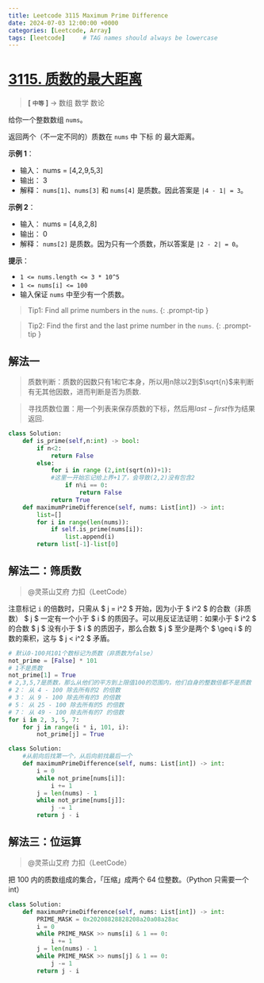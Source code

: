 ```yaml
---
title: Leetcode 3115 Maximum Prime Difference
date: 2024-07-03 12:00:00 +0000
categories: [Leetcode, Array]
tags: [leetcode]     # TAG names should always be lowercase
---
```


# [3115. 质数的最大距离](https://leetcode.cn/problems/maximum-prime-difference/description/?envType=daily-question&envId=2024-07-02)
> __[ `中等` ]__ -> 数组 数学 数论

给你一个整数数组 `nums`。

返回两个（不一定不同的）质数在 `nums` 中 下标 的 最大距离。

__示例 1__：
- 输入： nums = [4,2,9,5,3]
- 输出： 3
- 解释： `nums[1]`、`nums[3]` 和 `nums[4]` 是质数。因此答案是 `|4 - 1| = 3`。

__示例 2__：
- 输入： nums = [4,8,2,8]
- 输出： 0
- 解释： `nums[2]` 是质数。因为只有一个质数，所以答案是 `|2 - 2| = 0`。

 
__提示__：
- `1 <= nums.length <= 3 * 10^5`
- `1 <= nums[i] <= 100`
- 输入保证 `nums` 中至少有一个质数。

> Tip1: Find all prime numbers in the `nums`.
{: .prompt-tip }

> Tip2: Find the first and the last prime number in the `nums`.
{: .prompt-tip }

## 解法一
> 质数判断：质数的因数只有1和它本身，所以用n除以2到$\sqrt{n}$来判断有无其他因数，进而判断是否为质数.

>寻找质数位置：用一个列表来保存质数的下标，然后用$last-first$作为结果返回.

```python
class Solution:
    def is_prime(self,n:int) -> bool:
        if n<2:
            return False
        else:
            for i in range (2,int(sqrt(n))+1):
            #这里一开始忘记给上界+1了，会导致(2,2)没有包含2
                if n%i == 0:
                    return False
            return True
    def maximumPrimeDifference(self, nums: List[int]) -> int:
        list=[]
        for i in range(len(nums)):
            if self.is_prime(nums[i]):
                list.append(i)
        return list[-1]-list[0]
```

## 解法二：筛质数
> @灵茶山艾府 力扣（LeetCode）

注意标记 `i` 的倍数时，只需从 $ j = i^2 $ 开始，因为小于 $ i^2  $ 的合数（非质数） $ j $ 一定有一个小于 $ i $ 的质因子。可以用反证法证明：如果小于 $ i^2 $ 的合数 $ j $ 没有小于 $ i $ 的质因子，那么合数 $ j $ 至少是两个 $ \geq i $ 的数的乘积，这与 $ j < i^2 $ 矛盾。

```python
# 默认0-100共101个数标记为质数（非质数为false）
not_prime = [False] * 101
# 1不是质数
not_prime[1] = True
# 2,3,5,7是质数，那么从他们的平方到上限值100的范围内，他们自身的整数倍都不是质数
# 2： 从 4 - 100 除去所有的2 的倍数
# 3： 从 9 - 100 除去所有的3 的倍数
# 5： 从 25 - 100 除去所有的5 的倍数
# 7： 从 49 - 100 除去所有的7 的倍数
for i in 2, 3, 5, 7:
    for j in range(i * i, 101, i):
        not_prime[j] = True

class Solution:
    #从前向后找第一个，从后向前找最后一个
    def maximumPrimeDifference(self, nums: List[int]) -> int:
        i = 0
        while not_prime[nums[i]]:
            i += 1
        j = len(nums) - 1
        while not_prime[nums[j]]:
            j -= 1
        return j - i

```

## 解法三：位运算
> @灵茶山艾府 力扣（LeetCode）

把 100 内的质数组成的集合，「压缩」成两个 64 位整数。（Python 只需要一个 int）

```python
class Solution:
    def maximumPrimeDifference(self, nums: List[int]) -> int:
        PRIME_MASK = 0x20208828828208a20a08a28ac
        i = 0
        while PRIME_MASK >> nums[i] & 1 == 0:
            i += 1
        j = len(nums) - 1
        while PRIME_MASK >> nums[j] & 1 == 0:
            j -= 1
        return j - i
```
